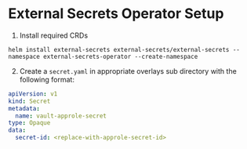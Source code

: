 # External Secrets Operator Setup


1. Install required CRDs
```shell
helm install external-secrets external-secrets/external-secrets --namespace external-secrets-operator --create-namespace
```

2. Create a `secret.yaml` in appropriate overlays sub directory with the following format:

```YAML
apiVersion: v1
kind: Secret
metadata:
  name: vault-approle-secret
type: Opaque
data:
  secret-id: <replace-with-approle-secret-id>
```
